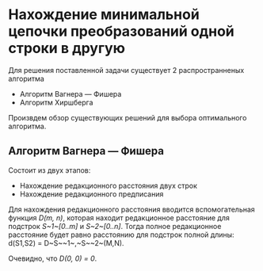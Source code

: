 # Нахождение минимальной цепочки преобразований одной строки в другую

Для решения поставленной задачи существует 2 распространненых алгоритма

  - Алгоритм Вагнера — Фишера
  - Алгоритм Хиршберга

Произвдем обзор существующих решений для выбора оптимального алгоритма.

## Алгоритм Вагнера — Фишера

Состоит из двух этапов:
  - Нахождение редакционного расстояния двух строк
  - Нахождение редакционного предписания

Для нахождения редакционного расстояния вводится вспомогательная функция *D(m, n)*, которая находит редакционное расстояние для подстрок *S~1~[0..m]* и *S~2~[0..n]*. Тогда полное редакционное расстояние будет равно расстоянию для подстрок полной длины: d(S1,S2) = D~S~~1~,~S~~2~(M,N).

Очевидно, что *D(0, 0) = 0*.
